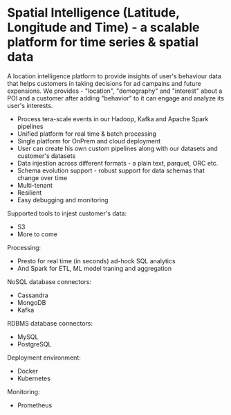 # Spatial Intelligence (Latitude, Longitude and Time) - a scalable platform for time series & spatial data

A location intelligence platform to provide insights of  user's behaviour data that helps customers in taking decisions for ad campains and future expensions. We provides - "location", "demography" and "interest" about a POI and a customer after adding "behavior" to it can engage and analyze its user's interests.


 - Process tera-scale events in our Hadoop, Kafka and Apache Spark pipelines
 - Unified platform for real time & batch processing
 - Single platform for OnPrem and cloud deployment
 - User can create his own custom pipelines along with our datasets and customer's datasets
 - Data injestion across different formats - a plain text, parquet, ORC etc.
 - Schema evolution support - robust support for data schemas that change over time
 - Multi-tenant 
 - Resilient
 - Easy debugging and monitoring

Supported tools to injest customer's data: 
  - S3
  - More to come

Processing:
  - Presto for real time (in seconds) ad-hock SQL analytics
  - And Spark for ETL, ML model traning and aggregation
  
NoSQL database connectors:
  - Cassandra
  - MongoDB
  - Kafka
 
RDBMS database connectors: 
  - MySQL
  - PostgreSQL

Deployment environment:
  - Docker
  - Kubernetes
  
Monitoring:
  - Prometheus